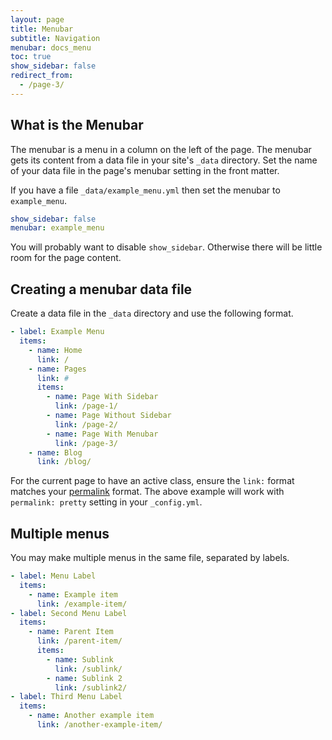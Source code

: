 ```yaml
---
layout: page
title: Menubar
subtitle: Navigation
menubar: docs_menu
toc: true
show_sidebar: false
redirect_from: 
  - /page-3/
---
```


## What is the Menubar

The menubar is a menu in a column on the left of the page. The menubar gets its content from a data file in your site's `_data` directory. Set the name of your data file in the page's menubar setting in the front matter. 

If you have a file `_data/example_menu.yml` then set the menubar to `example_menu`.

```yaml
show_sidebar: false
menubar: example_menu
```

You will probably want to disable `show_sidebar`. Otherwise there will be little room for the page content. 

## Creating a menubar data file

Create a data file in the `_data` directory and use the following format.

```yaml
- label: Example Menu
  items:
    - name: Home
      link: /
    - name: Pages
      link: #
      items:
        - name: Page With Sidebar 
          link: /page-1/
        - name: Page Without Sidebar
          link: /page-2/
        - name: Page With Menubar
          link: /page-3/
    - name: Blog
      link: /blog/
```

For the current page to have an active class, ensure the `link:` format matches your [permalink](https://jekyllrb.com/docs/permalinks/#extensionless-permalinks) format. The above example will work with `permalink: pretty` setting in your `_config.yml`.

## Multiple menus

You may make multiple menus in the same file, separated by labels.

```yaml
- label: Menu Label
  items:
    - name: Example item
      link: /example-item/
- label: Second Menu Label
  items:
    - name: Parent Item
      link: /parent-item/
      items:
        - name: Sublink 
          link: /sublink/
        - name: Sublink 2
          link: /sublink2/
- label: Third Menu Label
  items:
    - name: Another example item
      link: /another-example-item/
```